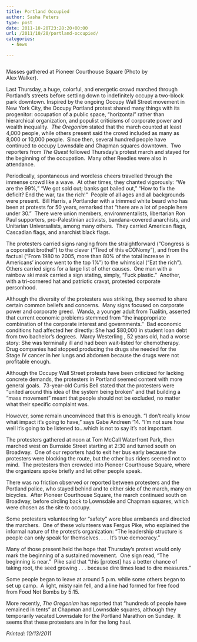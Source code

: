 ```yaml
---
title: Portland Occupied
author: Sasha Peters
type: post
date: 2011-10-20T23:28:20+00:00
url: /2011/10/20/portland-occupied/
categories:
  - News

---
```

<div id="attachment_911" style="width: 410px" class="wp-caption alignright">
  <a href="https://i1.wp.com/www.reedquest.org/wp-content/uploads/2011/10/occupy-pdx-1.jpg"><img class="size-full wp-image-911" title="occupy pdx 1" src="https://i1.wp.com/www.reedquest.org/wp-content/uploads/2011/10/occupy-pdx-1.jpg?resize=400%2C300" alt="" data-recalc-dims="1" /></a>
  
  <p class="wp-caption-text">
    Masses gathered at Pioneer Courthouse Square (Photo by Alex Walker).
  </p>
</div>

Last Thursday, a huge, colorful, and energetic crowd marched through Portland’s streets before settling down to indefinitely occupy a two-block park downtown. Inspired by the ongoing Occupy Wall Street movement in New York City, the Occupy Portland protest shared many things with its progenitor: occupation of a public space, “horizontal” rather than hierarchical organization, and populist criticisms of corporate power and wealth inequality.  _The Oregonian_ stated that the march counted at least 4,000 people, while others present said the crowd included as many as 8,000 or 10,000 people.  Since then, several hundred people have continued to occupy Lownsdale and Chapman squares downtown.  Two reporters from _The Quest_ followed Thursday’s protest march and stayed for the beginning of the occupation.  Many other Reedies were also in attendance.

Periodically, spontaneous and wordless cheers travelled through the immense crowd like a wave.  At other times, they chanted vigorously: “We are the 99%,” “We got sold out; banks got bailed out,” “How to fix the deficit? End the war, tax the rich!”  People of all ages and all backgrounds were present.  Bill Harris, a Portlander with a trimmed white beard who has been at protests for 50 years, remarked that “there are a lot of people here under 30.”  There were union members, environmentalists, libertarian Ron Paul supporters, pro-Palestinian activists, bandana-covered anarchists, and Unitarian Universalists, among many others.  They carried American flags, Cascadian flags, and anarchist black flags.

The protesters carried signs ranging from the straightforward (“Congress is a coporatist brothel”) to the clever (“Tired of this eCONomy”), and from the factual (“From 1980 to 2005, more than 80% of the total increase in Americans&#8217; income went to the top 1%&#8221;) to the whimsical (“Eat the rich”).  Others carried signs for a large list of other causes.  One man with a rainbow ski mask carried a sign stating, simply, “Fuck plastic.”  Another, with a tri-cornered hat and patriotic cravat, protested corporate personhood.

Although the diversity of the protesters was striking, they seemed to share certain common beliefs and concerns.  Many signs focused on corporate power and corporate greed.  Wanda, a younger adult from Tualitin, asserted that current economic problems stemmed from “the inappropriate combination of the corporate interest and governments.”  Bad economic conditions had affected her directly: She had $80,000 in student loan debt from two bachelor’s degrees.  Marcy Westerling , 52 years old, had a worse story: She was terminally ill and had been wait-listed for chemotherapy.  Drug companies had stopped producing the drugs she needed for the Stage IV cancer in her lungs and abdomen because the drugs were not profitable enough.

Although the Occupy Wall Street protests have been criticized for lacking concrete demands, the protesters in Portland seemed content with more general goals.  73-year-old Curtis Bell stated that the protesters were “united around this idea of the system being broken” and that building a “mass movement” meant that people should not be excluded, no matter what their specific complaint was.

However, some remain unconvinced that this is enough. “I don&#8217;t really know what impact it&#8217;s going to have,” says Gabe Andreen ‘14. “I&#8217;m not sure how well it&#8217;s going to be listened to&#8230;which is not to say it&#8217;s not important.

The protesters gathered at noon at Tom McCall Waterfront Park, then marched west on Burnside Street starting at 2:30 and turned south on Broadway.  One of our reporters had to exit her bus early because the protesters were blocking the route, but the other bus riders seemed not to mind.  The protesters then crowded into Pioneer Courthouse Square, where the organizers spoke briefly and let other people speak.

There was no friction observed or reported between protesters and the Portland police, who stayed behind and to either side of the march, many on bicycles.  After Pioneer Courthouse Square, the march continued south on Broadway, before circling back to Lownsdale and Chapman squares, which were chosen as the site to occupy.

Some protesters volunteering for “safety” wore blue armbands and directed the marchers.  One of these volunteers was Fergus Pike, who explained the informal nature of the protest’s organization: “The leadership structure is people can only speak for themselves. . . . It’s true democracy.”

Many of those present held the hope that Thursday’s protest would only mark the beginning of a sustained movement.  One sign read, “The beginning is near.”  Pike said that “this [protest] has a better chance of taking root, the seed growing . . . because dire times lead to dire measures.”

Some people began to leave at around 5 p.m. while some others began to set up camp.  A light, misty rain fell, and a line had formed for free food from Food Not Bombs by 5:15.

More recently, _The Oregonian_ has reported that “hundreds of people have remained in tents” at Chapman and Lownsdale squares, although they temporarily vacated Lownsdale for the Portland Marathon on Sunday.  It seems that these protesters are in for the long haul.

_Printed: 10/13/2011_

&nbsp;